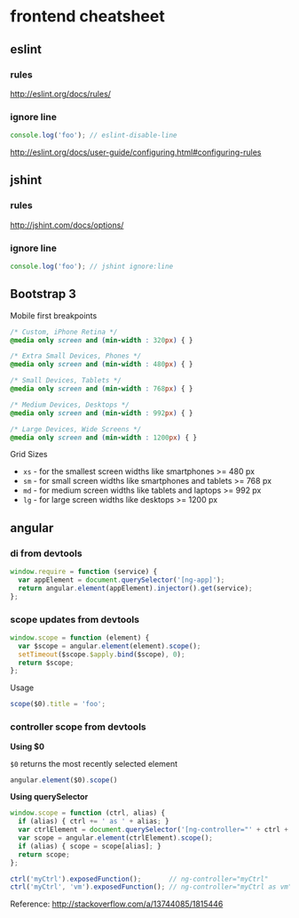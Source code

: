 frontend cheatsheet
===================

eslint
------

### rules

<http://eslint.org/docs/rules/>

### ignore line

```js
console.log('foo'); // eslint-disable-line
```
<http://eslint.org/docs/user-guide/configuring.html#configuring-rules>

jshint
------

### rules

<http://jshint.com/docs/options/>

### ignore line

```js
console.log('foo'); // jshint ignore:line
```

Bootstrap 3
-----------

Mobile first breakpoints

```css
/* Custom, iPhone Retina */ 
@media only screen and (min-width : 320px) { }

/* Extra Small Devices, Phones */ 
@media only screen and (min-width : 480px) { }

/* Small Devices, Tablets */
@media only screen and (min-width : 768px) { }

/* Medium Devices, Desktops */
@media only screen and (min-width : 992px) { }

/* Large Devices, Wide Screens */
@media only screen and (min-width : 1200px) { }
```

Grid Sizes

  * `xs` - for the smallest screen widths like smartphones >= 480 px
  * `sm` - for small screen widths like smartphones and tablets >= 768 px
  * `md` - for medium screen widths like tablets and laptops >= 992 px
  * `lg` - for large screen widths like desktops >= 1200 px

angular
-------

### di from devtools

```js
window.require = function (service) {
  var appElement = document.querySelector('[ng-app]');
  return angular.element(appElement).injector().get(service);
};
```

### scope updates from devtools

```js
window.scope = function (element) {
  var $scope = angular.element(element).scope();
  setTimeout($scope.$apply.bind($scope), 0);
  return $scope;
};
```

Usage

```js
scope($0).title = 'foo';
```

### controller scope from devtools

**Using $0**

`$0` returns the most recently selected element

```js
angular.element($0).scope()
```

**Using querySelector**

```js
window.scope = function (ctrl, alias) {
  if (alias) { ctrl += ' as ' + alias; }
  var ctrlElement = document.querySelector('[ng-controller="' + ctrl + '"]');
  var scope = angular.element(ctrlElement).scope();
  if (alias) { scope = scope[alias]; }
  return scope;
};
```

```js
ctrl('myCtrl').exposedFunction();       // ng-controller="myCtrl"
ctrl('myCtrl', 'vm').exposedFunction(); // ng-controller="myCtrl as vm"
```

Reference: <http://stackoverflow.com/a/13744085/1815446>
